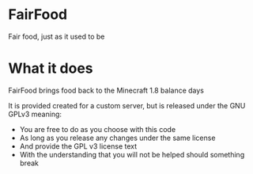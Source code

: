 # FairFood
Fair food, just as it used to be

# What it does
FairFood brings food back to the Minecraft 1.8 balance days

It is provided created for a custom server, but is released under the GNU GPLv3 meaning:
* You are free to do as you choose with this code
* As long as you release any changes under the same license
* And provide the GPL v3 license text
* With the understanding that you will not be helped should something break

